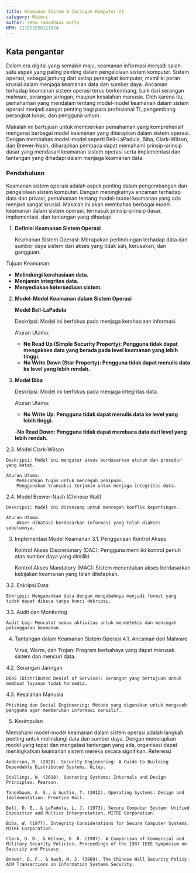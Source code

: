 ```yaml
---
title: Keamanan Sistem & Jaringan Komputer V1
category: Materi
author: reka ramadhani matly
NPM: 121055520121054
---
```


## Kata pengantar

Dalam era digital yang semakin maju, keamanan informasi menjadi salah satu aspek yang paling penting dalam pengelolaan sistem komputer. Sistem operasi, sebagai jantung dari setiap perangkat komputer, memiliki peran krusial dalam menjaga keamanan data dan sumber daya. Ancaman terhadap keamanan sistem operasi terus berkembang, baik dari serangan malware, serangan jaringan, maupun kesalahan manusia. Oleh karena itu, pemahaman yang mendalam tentang model-model keamanan dalam sistem operasi menjadi sangat penting bagi para profesional TI, pengembang perangkat lunak, dan pengguna umum.

Makalah ini bertujuan untuk memberikan pemahaman yang komprehensif mengenai berbagai model keamanan yang diterapkan dalam sistem operasi. Dengan membahas model-model seperti Bell-LaPadula, Biba, Clark-Wilson, dan Brewer-Nash, diharapkan pembaca dapat memahami prinsip-prinsip dasar yang mendasari keamanan sistem operasi serta implementasi dan tantangan yang dihadapi dalam menjaga keamanan data.

### Pendahuluan

Keamanan sistem operasi adalah aspek penting dalam pengembangan dan pengelolaan sistem komputer. Dengan meningkatnya ancaman terhadap data dan privasi, pemahaman tentang model-model keamanan yang ada menjadi sangat krusial. Makalah ini akan membahas berbagai model keamanan dalam sistem operasi, termasuk prinsip-prinsip dasar, implementasi, dan tantangan yang dihadapi.

1. **Definisi Keamanan Sistem Operasi**

   Keamanan Sistem Operasi: Merupakan perlindungan terhadap data dan sumber daya sistem dari akses yang tidak sah, kerusakan, dan gangguan.

Tujuan Keamanan:
   - **Melindungi kerahasiaan data.**
   - **Menjamin integritas data.**
   - **Menyediakan ketersediaan sistem.**

2. **Model-Model Keamanan dalam Sistem Operasi**

   **Model Bell-LaPadula**

   Deskripsi: Model ini berfokus pada menjaga kerahasiaan informasi.

   Aturan Utama:

    - **No Read Up (Simple Security Property): Pengguna tidak dapat mengakses data yang berada pada level keamanan yang lebih tinggi.**
    - **No Write Down (Star Property): Pengguna tidak dapat menulis data ke level yang lebih rendah.**

4. **Model Biba**

   Deskripsi: Model ini berfokus pada menjaga integritas data.

   Aturan Utama:

   - **No Write Up: Pengguna tidak dapat menulis data ke level yang lebih tinggi.**
     
   -**No Read Down: Pengguna tidak dapat membaca data dari level yang lebih rendah.**

2.3. Model Clark-Wilson

    Deskripsi: Model ini mengatur akses berdasarkan aturan dan prosedur yang ketat.

    Aturan Utama:
        Memisahkan tugas untuk mencegah penipuan.
        Menggunakan transaksi terjamin untuk menjaga integritas data.

2.4. Model Brewer-Nash (Chinese Wall)

    Deskripsi: Model ini dirancang untuk mencegah konflik kepentingan.

    Aturan Utama:
        Akses dibatasi berdasarkan informasi yang telah diakses sebelumnya.

3. Implementasi Model Keamanan
3.1. Penggunaan Kontrol Akses

    Kontrol Akses Discretionary (DAC): Pengguna memiliki kontrol penuh atas sumber daya yang dimiliki.

    Kontrol Akses Mandatory (MAC): Sistem menentukan akses berdasarkan kebijakan keamanan yang telah ditetapkan.

3.2. Enkripsi Data

    Enkripsi: Mengamankan data dengan mengubahnya menjadi format yang tidak dapat dibaca tanpa kunci dekripsi.

3.3. Audit dan Monitoring

    Audit Log: Mencatat semua aktivitas untuk mendeteksi dan mencegah pelanggaran keamanan.

4. Tantangan dalam Keamanan Sistem Operasi
4.1. Ancaman dari Malware

    Virus, Worm, dan Trojan: Program berbahaya yang dapat merusak sistem dan mencuri data.

4.2. Serangan Jaringan

    DDoS (Distributed Denial of Service): Serangan yang bertujuan untuk membuat layanan tidak tersedia.

4.3. Kesalahan Manusia

    Phishing dan Social Engineering: Metode yang digunakan untuk mengecoh pengguna agar memberikan informasi sensitif.

5. Kesimpulan

Memahami model-model keamanan dalam sistem operasi adalah langkah penting untuk melindungi data dan sumber daya. Dengan menerapkan model yang tepat dan mengatasi tantangan yang ada, organisasi dapat meningkatkan keamanan sistem mereka secara signifikan.
Referensi

    Anderson, R. (2020). Security Engineering: A Guide to Building Dependable Distributed Systems. Wiley.

    Stallings, W. (2018). Operating Systems: Internals and Design Principles. Pearson.

    Tanenbaum, A. S., & Austin, T. (2012). Operating Systems: Design and Implementation. Prentice Hall.

    Bell, D. E., & LaPadula, L. J. (1973). Secure Computer System: Unified Exposition and Multics Interpretation. MITRE Corporation.

    Biba, W. (1977). Integrity Considerations for Secure Computer Systems. MITRE Corporation.

    Clark, D. D., & Wilson, D. R. (1987). A Comparison of Commercial and Military Security Policies. Proceedings of the 1987 IEEE Symposium on Security and Privacy.

    Brewer, D. F., & Nash, M. J. (1989). The Chinese Wall Security Policy. ACM Transactions on Information Systems Security.
